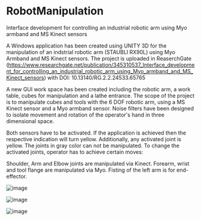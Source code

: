 # RobotManipulation
Interface development for controlling an industrial robotic arm using Myo armband and MS Kinect sensors

A Windows application has been created using UNITY 3D for the manipulation of an indstrial robotic arm (STAUBLI RX90L) using Myo Armband and MS Kinect sensors. The project is uploaded in ReaserchGate (https://www.researchgate.net/publication/345310537_Interface_development_for_controlling_an_industrial_robotic_arm_using_Myo_armband_and_MS_Kinect_sensors) with DOI: 10.13140/RG.2.2.24533.65765

A new GUI work space has been created including the robotic arm, a work table, cubes for manipulation and a lathe entrance. The scope of the project is to manipulate cubes and tools with the 6 DOF robotic arm, using a MS Kinect sensor and a Myo armband sensor. 
Noise filters have been designed to isolate movement and rotation of the operator's hand in three dimensional space. 

Both sensors have to be activated. If the application is achieved then the respective indication will turn yellow. Additionally, any activated joint is yellow. The joints in gray color can not be manipulated. To change the activated joints, operator has to achieve certain moves:

Shoulder, Arm and Elbow joints are manipulated via Kinect. Forearm, wrist and tool flange are manipulated via Myo. Fisting of the left arm is for end-effector. 

![image](https://user-images.githubusercontent.com/32259290/223964738-988e80fc-e289-4b60-855d-00e1fb466089.png)

![image](https://user-images.githubusercontent.com/32259290/223964791-0fc7dcf7-69e7-4a65-adb5-2a1bbbdc1e62.png)

![image](https://user-images.githubusercontent.com/32259290/223964876-b16e3225-f117-48ae-898b-c295f36a8954.png)
